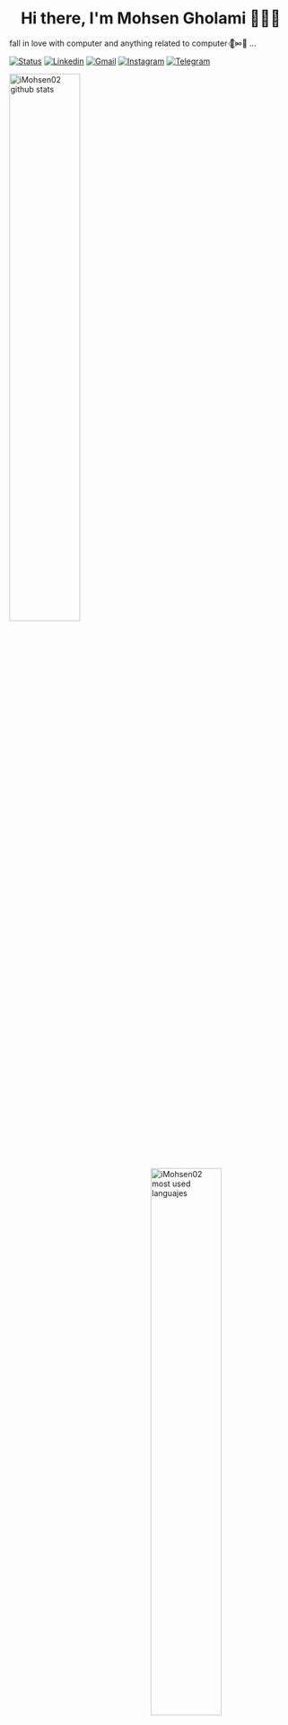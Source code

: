 <h1 align="center"><b> Hi there, I'm Mohsen Gholami 🧑🏻‍💻</b></h1>
fall in love with computer and anything related to computer 🦋⃟∞🥀 ...

[![Status](https://img.shields.io/badge/status-student%20-brightgreen.svg)](https://github.com/imohsen02)
[![Linkedin](https://img.shields.io/badge/-imohsen02-blue?style=flat&logo=Linkedin&logoColor=white&link=https://www.linkedin.com/in/mohsen-gholami-a29594216/)](https://www.linkedin.com/in/mohsen-gholami-a29594216)
[![Gmail](https://img.shields.io/badge/iMohsen2002@gmail.com-d14836?style=flat&logo=Gmail&logoColor=white&link=mailto:𝘪𝘔𝘰𝘩𝘴𝘦𝘯2002@𝘨𝘮𝘢𝘪𝘭.𝘤𝘰𝘮)](𝘪𝘔𝘰𝘩𝘴𝘦𝘯2002@𝘨𝘮𝘢𝘪𝘭.𝘤𝘰𝘮)
[![Instagram](https://img.shields.io/badge/-iMohsen02-E4405F?style=flat&logo=instagram&logoColor=white&link=https://www.instagram.com/imohsen02?r=nametag)](https://www.instagram.com/imohsen02?r=nametag)
[![Telegram](https://img.shields.io/badge/-iMohnse02-E4405F?style=flat&logo=Telegram&logoColor=white&link=https://www.telegram.com/imohsen02)](https://www.telegram.com/imohsen02)


<img width=50%  align="left" src="https://github-readme-stats.vercel.app/api?username=imohsen02&hide_border=true&show_icons=true&theme=dark" alt="iMohsen02 github stats" />

<img width=50% align="right" src="https://github-readme-stats.vercel.app/api/top-langs?username=iMohsen02&show_icons=true&theme=dark&title_color=ffffff&text_color=ffffff&hide_border=true&layout=compact" alt="iMohsen02 most used languajes" />

<img width=100% align="center" src="https://github-readme-streak-stats.herokuapp.com?user=iMohsen02&theme=dark&hide_border=true&date_format=j%20M%5B%20Y%5D" alt="iMohsen02 github streak" />

